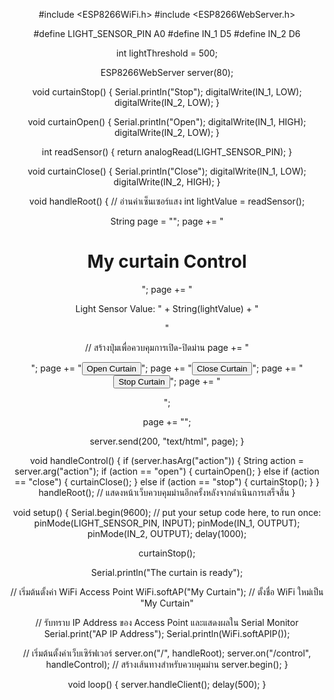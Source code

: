 #include <ESP8266WiFi.h>
#include <ESP8266WebServer.h>

#define LIGHT_SENSOR_PIN A0
#define IN_1 D5
#define IN_2 D6

int lightThreshold = 500;

ESP8266WebServer server(80);

void curtainStop() {
  Serial.printIn("Stop");
  digitalWrite(IN_1, LOW);
  digitalWrite(IN_2, LOW);
}

void curtainOpen() {
  Serial.printIn("Open");
  digitalWrite(IN_1, HIGH);
  digitalWrite(IN_2, LOW);
}

int readSensor() {
  return analogRead(LIGHT_SENSOR_PIN);
}

void curtainClose() {
  Serial.printIn("Close");
  digitalWrite(IN_1, LOW);
  digitalWrite(IN_2, HIGH);
}

void handleRoot() {
  // อ่านค่าเซ็นเซอร์แสง
  int lightValue = readSensor();

  String page = "<html><read><title>My Curtain Control</title></head><body 
style= 'text-align: center;'>";
  page += "<h1>My curtain Control</h1>";
  page += "<p>Light Sensor Value: " + String(lightValue) + "</p>"

  // สร้างปุ่มเพื่อควบคุมการเปิด-ปิดม่าน
   page += "<form action='/control' method='get'>";
   page += "<button type='submit' name='action' value='open'>Open
Curtain</button>";
   page += "<button type='submit' name='action' value='close'>Close
Curtain</button>";
   page += "<button type='submit' name='action' value='stop'>Stop
Curtain</button>";
   page += "</form>";

   page += "</body></html>";

   server.send(200, "text/html", page);
}

void handleControl() {
   if (server.hasArg("action")) {
     String action = server.arg("action");
     if (action == "open") {
       curtainOpen();
     } else if (action == "close") {
       curtainClose();
     } else if (action == "stop") {
       curtainStop();
     }
  }
  handleRoot(); // แสดงหน้าเว็บควบคุมม่านอีกครั้งหลังจากดำเนินการเสร็จสิ้น
}

void setup() {
  Serial.begin(9600);
  // put your setup code here, to run once:
  pinMode(LIGHT_SENSOR_PIN, INPUT);
  pinMode(IN_1, OUTPUT);
  pinMode(IN_2, OUTPUT);
  delay(1000);


  curtainStop();

  Serial.println("The curtain is ready");

  // เริ่มต้นตั้งค่า WiFi Access Point
  WiFi.softAP("My Curtain"); // ตั้งชื่อ WiFi ใหม่เป็น "My Curtain"

  // รับทราบ IP Address ของ Access Point และแสดงผลใน Serial Monitor
  Serial.print("AP IP Address");
  Serial.println(WiFi.softAPIP());

  // เริ่มต้นตั้งค่าเว็บเซิร์ฟเวอร์
  server.on("/", handleRoot);
  server.on("/control", handleControl); // สร้างเส้นทางสำหรับควบคุมม่าน
  server.begin();
}

void loop() {
  server.handleClient();
  delay(500);
}






















  

